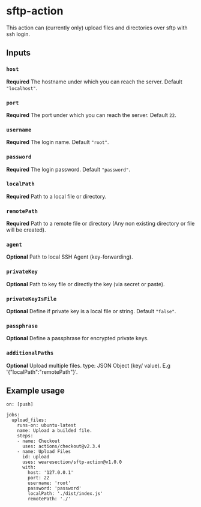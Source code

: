 # sftp-action
This action can (currently only) upload files and directories over sftp with ssh login.

## Inputs

### `host`
**Required** The hostname under which you can reach the server. Default `"localhost"`.

### `port`
**Required** The port under which you can reach the server. Default `22`.

### `username`
**Required** The login name. Default `"root"`.

### `password`
**Required** The login password. Default `"password"`.

### `localPath`
**Required** Path to a local file or directory.

### `remotePath`
**Required** Path to a remote file or directory (Any non existing directory or file will be created).

### `agent`
**Optional** Path to local SSH Agent (key-forwarding).

### `privateKey`
**Optional** Path to key file or directly the key (via secret or paste).

### `privateKeyIsFile`
**Optional** Define if private key is a local file or string. Default `"false"`.

### `passphrase`
**Optional** Define a passphrase for encrypted private keys.

### `additionalPaths`
**Optional** Upload multiple files. type: JSON Object (key/ value). E.g '{"localPath":"remotePath"}'.


## Example usage
```
on: [push]

jobs:
  upload_files:
    runs-on: ubuntu-latest
    name: Upload a builded file.
    steps:
    - name: Checkout
      uses: actions/checkout@v2.3.4
    - name: Upload Files
      id: upload
      uses: wearesection/sftp-action@v1.0.0
      with:
        host: '127.0.0.1'
        port: 22
        username: 'root'
        password: 'password'
        localPath: './dist/index.js'
        remotePath: './'
```
